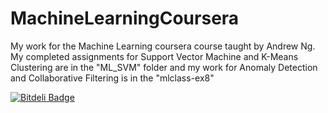 # MachineLearningCoursera
My work for the Machine Learning coursera course taught by Andrew Ng. My completed assignments for Support Vector Machine and K-Means Clustering are in the "ML_SVM" folder and my work for Anomaly Detection and Collaborative Filtering is in the "mlclass-ex8"


[![Bitdeli Badge](https://d2weczhvl823v0.cloudfront.net/jk34/machinelearningcoursera/trend.png)](https://bitdeli.com/free "Bitdeli Badge")

